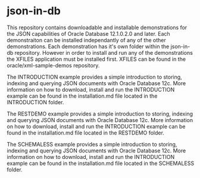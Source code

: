 # json-in-db

This repository contains downloadable and installable demonstrations for the JSON capabilities of Oracle Database 12.1.0.2.0 and later. Each demonstraiton can be installed independantly of any of the other demonstrations. Each demonstration has it's own folder within the json-in-db repository. However in order to install and run any of the demonstrations the XFILES application must be installed first. XFILES can be found in the oracle/xml-sample-demos repository. 

The INTRODUCTION example provides a simple introduction to storing, indexing and querying JSON documents with Oracle Database 12c. More information on how to download, install and run the INTRODUCTION example can be found in the installation.md file located in the INTRODUCTION folder.

The RESTDEMO example provides a simple introduction to storing, indexing and querying JSON documents with Oracle Database 12c. More information on how to download, install and run the INTRODUCTION example can be found in the installation.md file located in the RESTDEMO folder.

The SCHEMALESS example provides a simple introduction to storing, indexing and querying JSON documents with Oracle Database 12c. More information on how to download, install and run the INTRODUCTION example can be found in the installation.md file located in the SCHEMALESS folder.

